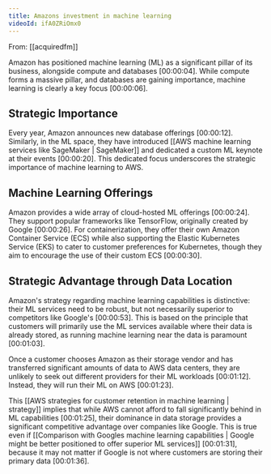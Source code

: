 ```yaml
---
title: Amazons investment in machine learning
videoId: ifA0ZRiOmx0
---
```


From: [[acquiredfm]] <br/> 

Amazon has positioned machine learning (ML) as a significant pillar of its business, alongside compute and databases <a class="yt-timestamp" data-t="00:00:04">[00:00:04]</a>. While compute forms a massive pillar, and databases are gaining importance, machine learning is clearly a key focus <a class="yt-timestamp" data-t="00:00:06">[00:00:06]</a>.

## Strategic Importance
Every year, Amazon announces new database offerings <a class="yt-timestamp" data-t="00:00:12">[00:00:12]</a>. Similarly, in the ML space, they have introduced [[AWS machine learning services like SageMaker | SageMaker]] and dedicated a custom ML keynote at their events <a class="yt-timestamp" data-t="00:00:20">[00:00:20]</a>. This dedicated focus underscores the strategic importance of machine learning to AWS.

## Machine Learning Offerings
Amazon provides a wide array of cloud-hosted ML offerings <a class="yt-timestamp" data-t="00:00:24">[00:00:24]</a>. They support popular frameworks like TensorFlow, originally created by Google <a class="yt-timestamp" data-t="00:00:26">[00:00:26]</a>. For containerization, they offer their own Amazon Container Service (ECS) while also supporting the Elastic Kubernetes Service (EKS) to cater to customer preferences for Kubernetes, though they aim to encourage the use of their custom ECS <a class="yt-timestamp" data-t="00:00:30">[00:00:30]</a>.

## Strategic Advantage through Data Location
Amazon's strategy regarding machine learning capabilities is distinctive: their ML services need to be robust, but not necessarily superior to competitors like Google's <a class="yt-timestamp" data-t="00:00:53">[00:00:53]</a>. This is based on the principle that customers will primarily use the ML services available where their data is already stored, as running machine learning near the data is paramount <a class="yt-timestamp" data-t="00:01:03">[00:01:03]</a>.

Once a customer chooses Amazon as their storage vendor and has transferred significant amounts of data to AWS data centers, they are unlikely to seek out different providers for their ML workloads <a class="yt-timestamp" data-t="00:01:12">[00:01:12]</a>. Instead, they will run their ML on AWS <a class="yt-timestamp" data-t="00:01:23">[00:01:23]</a>.

This [[AWS strategies for customer retention in machine learning | strategy]] implies that while AWS cannot afford to fall significantly behind in ML capabilities <a class="yt-timestamp" data-t="00:01:25">[00:01:25]</a>, their dominance in data storage provides a significant competitive advantage over companies like Google. This is true even if [[Comparison with Googles machine learning capabilities | Google might be better positioned to offer superior ML services]] <a class="yt-timestamp" data-t="00:01:31">[00:01:31]</a>, because it may not matter if Google is not where customers are storing their primary data <a class="yt-timestamp" data-t="00:01:36">[00:01:36]</a>.